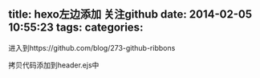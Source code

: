 title: hexo左边添加 关注github
date: 2014-02-05 10:55:23
tags:
categories:
---

进入到https://github.com/blog/273-github-ribbons

<!--more-->
拷贝代码添加到header.ejs中
